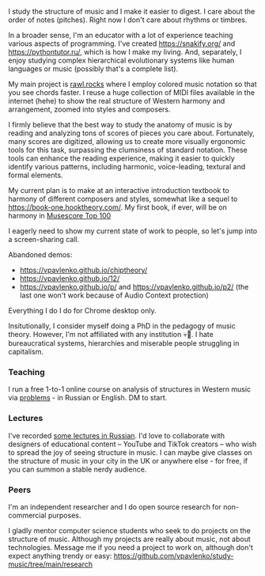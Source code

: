 I study the structure of music and I make it easier to digest. I care about the order of notes (pitches). Right now I don't care about rhythms or timbres.

In a broader sense, I'm an educator with a lot of experience teaching various aspects of programming. I've created https://snakify.org/ and https://pythontutor.ru/, which is how I make my living. And, separately, I enjoy studying complex hierarchical evolutionary systems like human languages or music (possibly that's a complete list).

My main project is 
[rawl.rocks](https://rawl.rocks/) where I employ colored music notation so that you see chords faster. I reuse a huge collection of MIDI files available in the internet (hehe) to show the real structure of Western harmony and arrangement, zoomed into styles and composers.

I firmly believe that the best way to study the anatomy of music is by reading and analyzing tons of scores of pieces you care about. Fortunately, many scores are digitized, allowing us to create more visually ergonomic tools for this task, surpassing the clumsiness of standard notation. These tools can enhance the reading experience, making it easier to quickly identify various patterns, including harmonic, voice-leading, textural and formal elements.

My current plan is to make at an interactive introduction textbook to harmony of different composers and styles, somewhat like a sequel to https://book-one.hooktheory.com/. My first book, if ever, will be on harmony in [Musescore Top 100](https://rawl.rocks/book/intro)

I eagerly need to show my current state of work to people, so let's jump into a screen-sharing call.

Abandoned demos:
- https://vpavlenko.github.io/chiptheory/
- https://vpavlenko.github.io/12/
- https://vpavlenko.github.io/p/ and https://vpavlenko.github.io/p2/ (the last one won't work because of Audio Context protection)

Everything I do I do for Chrome desktop only.

Insitutionally, I consider myself doing a PhD in the pedagogy of music theory. However, I'm not affiliated with any institution 💀🤡. I hate bureaucratical systems, hierarchies and miserable people struggling in capitalism.

### Teaching

I run a free 1-to-1 online course on analysis of structures in Western music via [problems](https://docs.google.com/document/d/1-ip7PlsunbUFnS8ForfFzP9eOFl_fx4g0TxVvMsYZHA/edit) - in Russian or English. DM to start.

### Lectures

I've recorded [some lectures in Russian](https://t.me/keetezh/1055). I'd love to collaborate with designers of educational content – YouTube and TikTok creators – who wish to spread the joy of seeing structure in music. I can maybe give classes on the structure of music in your city in the UK or anywhere else - for free, if you can summon a stable nerdy audience.

### Peers

I'm an independent researcher and I do open source research for non-commercial purposes.

I gladly mentor computer science students who seek to do projects on the structure of music. Although my projects are really about music, not about technologies. Message me if you need a project to work on, although don't expect anything trendy or easy: https://github.com/vpavlenko/study-music/tree/main/research
